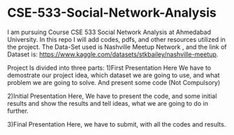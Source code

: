# CSE-533-Social-Network-Analysis
I am pursuing Course CSE 533 Social Network Analysis at Ahmedabad University. In this repo I will add codes, pdfs, and other resources utilized in the project. The Data-Set used is Nashville Meetup Network , and the link of Dataset is: https://www.kaggle.com/datasets/stkbailey/nashville-meetup.

Project Is divided into three parts:
  1)First Presentation
  Here We have to demostrate our project idea, which dataset we are going to use, and what problem we are going to solve.
  And present some code (Not Compulsory)
  
  2)Initial Presentation
  Here, We have to present the code, and some initial results and show the results and tell ideas, what we are going to do in further.
  
  3)Final Presentation
  Here, we have to submit, with all the codes and results.
